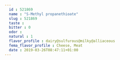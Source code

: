 ```yaml
---
  id : 521869
  name : "S-Methyl propanethioate"
  slug : 521869
  taste : 
  bitter : 0
  odor : 
  natural : 1
  flavor_profile : dairy@sulfurous@milky@alliaceous
  fema_flavor_profile : Cheese, Meat
  date : 2019-03-26T08:47:11+01:00
---
```



